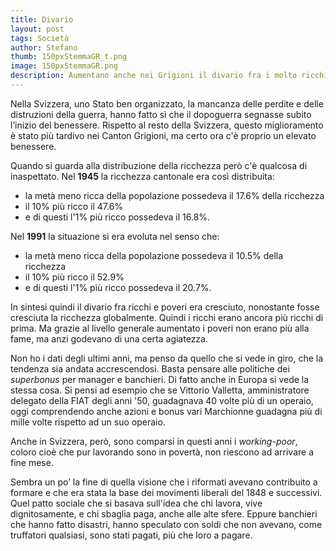 ```yaml
---
title: Divario
layout: post
tags: Società
author: Stefano
thumb: 150pxStemmaGR_t.png
image: 150pxStemmaGR.png
description: Aumentano anche nei Grigioni il divario fra i molto ricchi e gli altri
---
```


Nella Svizzera, uno Stato ben organizzato, la mancanza delle perdite e delle distruzioni della guerra, hanno fatto sì che il dopoguerra segnasse subito l’inizio del benessere. Rispetto al resto della Svizzera, questo miglioramento è stato più tardivo nei Canton Grigioni, ma certo ora c'è proprio un elevato benessere. 

Quando si guarda alla distribuzione della ricchezza però c'è qualcosa di inaspettato.
Nel <strong>1945</strong> la ricchezza cantonale era così distribuita:
<ul>
  <li>la metà meno ricca della popolazione possedeva il 17.6% della ricchezza</li>
  <li>il 10% più ricco il  47.6%</li>
  <li>e di questi l'1% più ricco possedeva il 16.8%.</li>
</ul>

Nel <strong>1991</strong> la situazione si era evoluta nel senso che:
<ul>
  <li>la metà meno ricca della popolazione possedeva il 10.5% della ricchezza</li>
  <li>il 10% più ricco il  52.9%</li>
  <li>e di questi l'1% più ricco possedeva il 20.7%.</li>
</ul>

In sintesi quindi il divario fra ricchi e poveri era cresciuto, nonostante fosse cresciuta la ricchezza globalmente. Quindi i ricchi erano ancora più ricchi di prima. Ma grazie al livello generale aumentato i poveri non erano più alla fame, ma anzi godevano di una certa agiatezza.

Non ho i dati degli ultimi anni, ma penso da quello che si vede in giro, che la tendenza sia andata accrescendosi. Basta pensare alle politiche dei <em>superbonus</em> per manager e banchieri. Di fatto anche in Europa si vede la stessa cosa. Si pensi ad esempio che se Vittorio Valletta, amministratore delegato della FIAT degli anni '50, guadagnava 40 volte più di un operaio, oggi comprendendo anche azioni e bonus vari Marchionne guadagna più di mille volte rispetto ad un suo operaio.

Anche in Svizzera, però, sono comparsi in questi anni i <em>working-poor</em>, coloro cioè che pur lavorando sono in povertà, non riescono ad arrivare a fine mese.

Sembra un po’ la fine di quella visione che i riformati avevano contribuito a formare e che era stata la base dei movimenti liberali del 1848 e successivi. Quel patto sociale che si basava sull'idea che chi lavora, vive dignitosamente, e chi sbaglia paga, anche alle alte sfere. Eppure banchieri che hanno fatto disastri, hanno speculato con soldi che non avevano, come truffatori qualsiasi, sono stati pagati, più che loro a pagare. 
